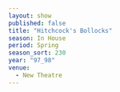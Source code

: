```yaml
---
layout: show
published: false
title: "Hitchcock's Bollocks"
season: In House
period: Spring
season_sort: 230
year: "97_98"
venue:
  - New Theatre
---
```



